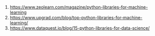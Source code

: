 1.	https://www.zeolearn.com/magazine/python-libraries-for-machine-learning
1. https://www.upgrad.com/blog/top-python-libraries-for-machine-learning/
1. https://www.dataquest.io/blog/15-python-libraries-for-data-science/